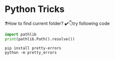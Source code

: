 <h1>Python Tricks</h1>

❓How to find current folder?
✔️👇try following code

```py
import pathlib
print(pathlib.Path().resolve())
```

```
pip install pretty-errors
python -m pretty_errors
```
